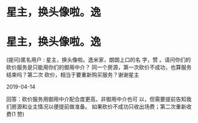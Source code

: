 # 星主，换头像啦。逸

# 星主，换头像啦。逸

(提问)匿名用户 : 星主，换头像啦。逸米家，朗朗上口的名 字，赞 。请问你们的砍价服务是只能用你们的御用中介？ 同一个房源，第一次砍价不成功，也算服务结束吗？第二次 砍价，相当于要重新购买服务？谢谢星主

2019-04-14

回答：砍价服务用御用中介配合度更高，非御用中介也可 以，但需要提前告知我们房源和业主情况以便提前做准备。 如果砍价不成功只收出场费；第二次重新收费(1 赞)